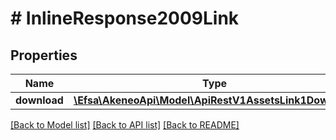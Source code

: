# # InlineResponse2009Link

## Properties

Name | Type | Description | Notes
------------ | ------------- | ------------- | -------------
**download** | [**\Efsa\AkeneoApi\Model\ApiRestV1AssetsLink1Download**](ApiRestV1AssetsLink1Download.md) |  | [optional]

[[Back to Model list]](../../README.md#models) [[Back to API list]](../../README.md#endpoints) [[Back to README]](../../README.md)
